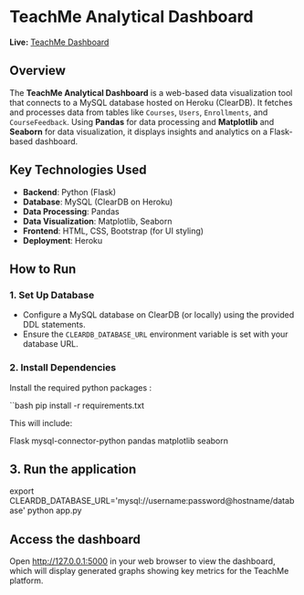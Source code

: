 # **TeachMe Analytical Dashboard**

**Live:** [TeachMe Dashboard](https://teachmestats.netlify.app/)

## **Overview**
The **TeachMe Analytical Dashboard** is a web-based data visualization tool that connects to a MySQL database hosted on Heroku (ClearDB). It fetches and processes data from tables like `Courses`, `Users`, `Enrollments`, and `CourseFeedback`. Using **Pandas** for data processing and **Matplotlib** and **Seaborn** for data visualization, it displays insights and analytics on a Flask-based dashboard.

## **Key Technologies Used**
- **Backend**: Python (Flask)
- **Database**: MySQL (ClearDB on Heroku)
- **Data Processing**: Pandas
- **Data Visualization**: Matplotlib, Seaborn
- **Frontend**: HTML, CSS, Bootstrap (for UI styling)
- **Deployment**: Heroku

## **How to Run**

### **1. Set Up Database**
- Configure a MySQL database on ClearDB (or locally) using the provided DDL statements.
- Ensure the `CLEARDB_DATABASE_URL` environment variable is set with your database URL.

### **2. Install Dependencies**
Install the required python packages :

``bash
pip install -r requirements.txt

This will include:

Flask
mysql-connector-python
pandas
matplotlib
seaborn

## **3. Run the application**
export CLEARDB_DATABASE_URL='mysql://username:password@hostname/database'
python app.py

## **Access the dashboard**
Open http://127.0.0.1:5000 in your web browser to view the dashboard, which will display generated graphs showing key metrics for the TeachMe platform.

